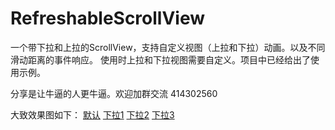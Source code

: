 # RefreshableScrollView
一个带下拉和上拉的ScrollView，支持自定义视图（上拉和下拉）动画。以及不同滑动距离的事件响应。
使用时上拉和下拉视图需要自定义。项目中已经给出了使用示例。

分享是让牛逼的人更牛逼。欢迎加群交流 414302560

大致效果图如下：
[默认](https://github.com/Fan-Dev/RefreshableScrollView/blob/master/%E6%88%AA%E5%9B%BE/device-2016-08-12-161409.png)
[下拉1](https://github.com/Fan-Dev/RefreshableScrollView/blob/master/%E6%88%AA%E5%9B%BE/device-2016-08-12-161507.png)
[下拉2](https://github.com/Fan-Dev/RefreshableScrollView/blob/master/%E6%88%AA%E5%9B%BE/device-2016-08-12-161537.png)
[下拉3](https://github.com/Fan-Dev/RefreshableScrollView/blob/master/%E6%88%AA%E5%9B%BE/device-2016-08-12-161552.png)
